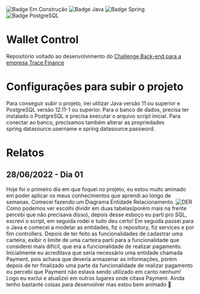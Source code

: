 ![Badge Em Construção](http://img.shields.io/static/v1?label=STATUS&message=EMCONSTRUÇÃO&color=yellow&style=for-the-badge)
![Badge Java](http://img.shields.io/static/v1?label=JAVA&message=11.0.13&color=yellow&style=for-the-badge)
![Badge Spring](http://img.shields.io/static/v1?label=SPRING&message=2.7.1&color=GREEN&style=for-the-badge)
![Badge PostgreSQL](http://img.shields.io/static/v1?label=POSTGRESQL&message=12.11-1&color=blue&style=for-the-badge)

# Wallet Control
Repositório voltado ao desenvolvimento do <a href="https://github.com/tracefinance/backend-challenge"> Challenge Back-end para a empresa Trace Finance </a>

# Configurações para subir o projeto
Para conseguir subir o projeto, irei utilizar Java versão 11 ou superior e PostgreSQL versão 12.11-1 ou superior.
Para o banco de dados, precisa ter instalado o PostgreSQL e precisa executar o arquivo script inicial.
Para conectar ao banco, precisamos também alterar as propriedades spring.datasource.username e spring.datasource.password.

# Relatos
## 28/06/2022 - Dia 01
Hoje foi o primeiro dia em que foquei no projeto, eu estou muito animado em poder aplicar os meus conhecimentos que aprendi ao longo de semanas. Comecei fazendo um Diagrama Entidade Relacionamento.
![DER](https://user-images.githubusercontent.com/48693812/176249895-72b74f10-3c40-45b0-8e49-ae3b71d79ed3.png)
Como podemos ver escolhi dividir em duas tabelas(porém mais na frente percebi que não precisava disso), depois desse esboço eu parti pro SQL, escrevi o script, em seguida rodei e tudo deu certo!
Em seguida passei para o Java e comecei a modelar as entidades, fiz o repository, fiz services e por fim controllers.
Depois de ter feito as funcionalidades de cadastrar uma carteira, exibir o limite de uma carteira parti para a funcionalidade que considerei mais difícil, que era a funcionalidade de realizar pagamento.
Inicialmente eu acreditava que seria necessário uma entidade chamada Payment, pois achava que deveria armazenar as informações, porém depois de ter finalizado uma parte da funcionalidade de realizar pagamento eu percebi que Payment não estava sendo utilizado em canto nenhum! Logo eu exclui e atualizei em outros lugares onde citava Payment. Ainda tenho bastante coisas para desenvolver mas estou bem animado 🤩
